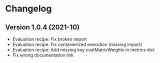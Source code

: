 # Changelog

## Version 1.0.4 (2021-10)
* Evaluation recipe: Fix broken import
* Evaluation recipe: Fix containerized execution (missing import)
* Evaluation recipe: Add missing key costMatrixWeights in metrics dict
* Fix wrong documentation link
